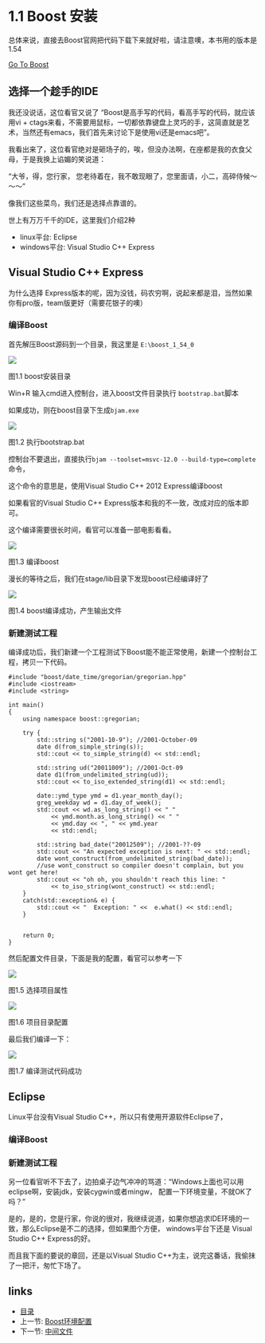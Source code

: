 # 1.1 Boost 安装

总体来说，直接去Boost官网把代码下载下来就好啦，请注意噢，本书用的版本是1.54

[Go To Boost][1]


## 选择一个趁手的IDE

我还没说话，这位看官又说了 “Boost是高手写的代码，看高手写的代码，就应该用vi + ctags来看，不需要用鼠标，一切都依靠键盘上灵巧的手，这简直就是艺术，当然还有emacs，我们首先来讨论下是使用vi还是emacs吧”。

我看出来了，这位看官绝对是砸场子的，唉，但没办法啊，在座都是我的衣食父母，于是我换上谄媚的笑说道：

“大爷，得，您行家，
您老待着在，我不敢现眼了，您里面请，小二，高碎侍候～～～”

像我们这些菜鸟，我们还是选择点靠谱的。

世上有万万千千的IDE，这里我们介绍2种

- linux平台: Eclipse
- windows平台: Visual Studio C++ Express


## Visual Studio C++ Express
为什么选择 Express版本的呢，因为没钱，码农穷啊，说起来都是泪，当然如果你有pro版，team版更好（需要花银子的噢）

### 编译Boost

首先解压Boost源码到一个目录，我这里是 `E:\boost_1_54_0`

![](../images/boost-path.PNG)

图1.1 boost安装目录

Win+R 输入cmd进入控制台，进入boost文件目录执行 `bootstrap.bat`脚本

如果成功，则在boost目录下生成`bjam.exe`

![](../images/bootstrap.bat.png)

图1.2 执行bootstrap.bat

控制台不要退出，直接执行`bjam --toolset=msvc-12.0 --build-type=complete`命令，

这个命令的意思是，使用Visual Studio C++ 2012 Express编译boost

如果看官的Visual Studio C++ Express版本和我的不一致，改成对应的版本即可。

这个编译需要很长时间，看官可以准备一部电影看看。

![](../images/windows_compile_boost_by_vs2012.png)

图1.3 编译boost

漫长的等待之后，我们在stage/lib目录下发现boost已经编译好了

![](../images/windows_compile_boost_successed.png)

图1.4 boost编译成功，产生输出文件

### 新建测试工程

编译成功后，我们新建一个工程测试下Boost能不能正常使用，新建一个控制台工程，拷贝一下代码。


	#include "boost/date_time/gregorian/gregorian.hpp"
	#include <iostream>
	#include <string>

	int main() 
	{
		using namespace boost::gregorian;

		try {
			std::string s("2001-10-9"); //2001-October-09
			date d(from_simple_string(s));
			std::cout << to_simple_string(d) << std::endl;

			std::string ud("20011009"); //2001-Oct-09
			date d1(from_undelimited_string(ud));
			std::cout << to_iso_extended_string(d1) << std::endl;

			date::ymd_type ymd = d1.year_month_day();
			greg_weekday wd = d1.day_of_week();
			std::cout << wd.as_long_string() << " "
				<< ymd.month.as_long_string() << " "
				<< ymd.day << ", " << ymd.year
				<< std::endl;

			std::string bad_date("20012509"); //2001-??-09
			std::cout << "An expected exception is next: " << std::endl;
			date wont_construct(from_undelimited_string(bad_date));
			//use wont_construct so compiler doesn't complain, but you wont get here!
			std::cout << "oh oh, you shouldn't reach this line: " 
				<< to_iso_string(wont_construct) << std::endl;
		}
		catch(std::exception& e) {
			std::cout << "  Exception: " <<  e.what() << std::endl;
		}


		return 0;
	}

然后配置文件目录，下面是我的配置，看官可以参考一下

![](../images/vs2012-project-select-property.png)

图1.5 选择项目属性

![](../images/vs2012-project-directories.png)

图1.6 项目目录配置

最后我们编译一下：

![](../images/windows_compile_boost_test_successed.png)

图1.7 编译测试代码成功



## Eclipse

Linux平台没有Visual Studio C++，所以只有使用开源软件Eclipse了，

### 编译Boost

### 新建测试工程



另一位看官听不下去了，边拍桌子边气冲冲的骂道：“Windows上面也可以用eclipse啊，安装jdk，安装cygwin或者mingw，
配置一下环境变量，不就OK了吗？”

是的，是的，您是行家，你说的很对，我继续说道，如果你想追求IDE环境的一致，那么Eclipse是不二的选择，但如果图个方便，
windows平台下还是 Visual Studio C++ Express的好。

而且我下面的要说的章回，还是以Visual Studio C++为主，说完这番话，我偷抹了一把汗，匆忙下场了。


## links
  * [目录](<preface.md>)
  * 上一节: [Boost环境配置](<01.00.Boost环境配置.md>)
  * 下一节: [中间文件](<01.02.中间文件.md>)


  [1]: http://www.boost.org/
